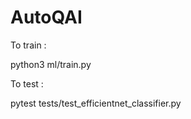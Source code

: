 # AutoQAI

To train :

python3 ml/train.py

To test :

pytest tests/test_efficientnet_classifier.py
